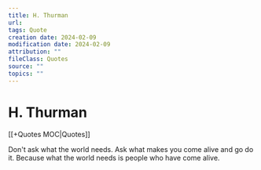 ```yaml
---
title: H. Thurman
url: 
tags: Quote
creation date: 2024-02-09
modification date: 2024-02-09
attribution: ""
fileClass: Quotes
source: ""
topics: ""
---
```


# H. Thurman

[[+Quotes MOC|Quotes]]

Don't ask what the world needs. Ask what makes you come alive and go do it. Because what the world needs is people who have come alive.
